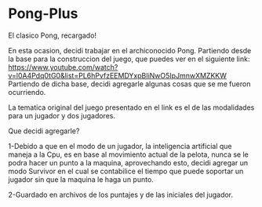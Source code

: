 # Pong-Plus
El clasico Pong, recargado!

En esta ocasion, decidi trabajar en el archiconocido Pong. Partiendo desde la base para la construccion del juego, que puedes ver en el siguiente link: 
https://www.youtube.com/watch?v=l0A4Pdq0tG0&list=PL6hPvfzEEMDYxpBIiNwO5IpJmnwXMZKKW 
Partiendo de dicha base, decidi agregarle algunas cosas que se me fueron ocurriendo.

La tematica original del juego presentado en el link es el de las modalidades para un jugador y dos jugadores.

Que decidi agregarle?

1-Debido a que en el modo de un jugador, la inteligencia artificial que maneja a la Cpu, es en base al movimiento actual de la pelota, nunca se le podra hacer un punto a la
maquina, aprovechando esto, decidi agregar un modo Survivor en el cual se contabilice el tiempo que puede soportar un jugador sin que la maquina le haga un punto.

2-Guardado en archivos de los puntajes y de las iniciales del jugador.


